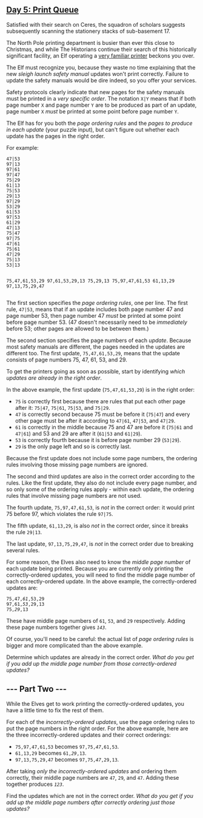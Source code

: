 <div class="day-desc"><h2><a href="https://adventofcode.com/2024/day/5"> Day 5: Print Queue </a></h2><p>Satisfied with their search on Ceres, the squadron of scholars suggests subsequently scanning the <span title="Specifically, the surely-stationary stationery stacks.">stationery</span> stacks of sub-basement 17.</p>
<p>The North Pole printing department is busier than ever this close to Christmas, and while The Historians continue their search of this historically significant facility, an Elf operating a <a href="/2017/day/1">very familiar printer</a> beckons you over.</p>
<p>The Elf must recognize you, because they waste no time explaining that the new <em>sleigh launch safety manual</em> updates won't print correctly. Failure to update the safety manuals would be dire indeed, so you offer your services.</p>
<p>Safety protocols clearly indicate that new pages for the safety manuals must be printed in a <em>very specific order</em>. The notation <code>X|Y</code> means that if both page number <code>X</code> and page number <code>Y</code> are to be produced as part of an update, page number <code>X</code> <em>must</em> be printed at some point before page number <code>Y</code>.</p>
<p>The Elf has for you both the <em>page ordering rules</em> and the <em>pages to produce in each update</em> (your puzzle input), but can't figure out whether each update has the pages in the right order.</p>
<p>For example:</p>
<pre><code>47|53
97|13
97|61
97|47
75|29
61|13
75|53
29|13
97|29
53|29
61|53
97|53
61|29
47|13
75|47
97|75
47|61
75|61
47|29
75|13
53|13

75,47,61,53,29
97,61,53,29,13
75,29,13
75,97,47,61,53
61,13,29
97,13,75,29,47
</code></pre>
<p>The first section specifies the <em>page ordering rules</em>, one per line. The first rule, <code>47|53</code>, means that if an update includes both page number 47 and page number 53, then page number 47 <em>must</em> be printed at some point before page number 53. (47 doesn't necessarily need to be <em>immediately</em> before 53; other pages are allowed to be between them.)</p>
<p>The second section specifies the page numbers of each <em>update</em>. Because most safety manuals are different, the pages needed in the updates are different too. The first update, <code>75,47,61,53,29</code>, means that the update consists of page numbers 75, 47, 61, 53, and 29.</p>
<p>To get the printers going as soon as possible, start by identifying <em>which updates are already in the right order</em>.</p>
<p>In the above example, the first update (<code>75,47,61,53,29</code>) is in the right order:</p>
<ul>
<li><code>75</code> is correctly first because there are rules that put each other page after it: <code>75|47</code>, <code>75|61</code>, <code>75|53</code>, and <code>75|29</code>.</li>
<li><code>47</code> is correctly second because 75 must be before it (<code>75|47</code>) and every other page must be after it according to <code>47|61</code>, <code>47|53</code>, and <code>47|29</code>.</li>
<li><code>61</code> is correctly in the middle because 75 and 47 are before it (<code>75|61</code> and <code>47|61</code>) and 53 and 29 are after it (<code>61|53</code> and <code>61|29</code>).</li>
<li><code>53</code> is correctly fourth because it is before page number 29 (<code>53|29</code>).</li>
<li><code>29</code> is the only page left and so is correctly last.</li>
</ul>
<p>Because the first update does not include some page numbers, the ordering rules involving those missing page numbers are ignored.</p>
<p>The second and third updates are also in the correct order according to the rules. Like the first update, they also do not include every page number, and so only some of the ordering rules apply - within each update, the ordering rules that involve missing page numbers are not used.</p>
<p>The fourth update, <code>75,97,47,61,53</code>, is <em>not</em> in the correct order: it would print 75 before 97, which violates the rule <code>97|75</code>.</p>
<p>The fifth update, <code>61,13,29</code>, is also <em>not</em> in the correct order, since it breaks the rule <code>29|13</code>.</p>
<p>The last update, <code>97,13,75,29,47</code>, is <em>not</em> in the correct order due to breaking several rules.</p>
<p>For some reason, the Elves also need to know the <em>middle page number</em> of each update being printed. Because you are currently only printing the correctly-ordered updates, you will need to find the middle page number of each correctly-ordered update. In the above example, the correctly-ordered updates are:</p>
<pre><code>75,47,<em>61</em>,53,29
97,61,<em>53</em>,29,13
75,<em>29</em>,13
</code></pre>
<p>These have middle page numbers of <code>61</code>, <code>53</code>, and <code>29</code> respectively. Adding these page numbers together gives <code><em>143</em></code>.</p>
<p>Of course, you'll need to be careful: the actual list of <em>page ordering rules</em> is bigger and more complicated than the above example.</p>
<p>Determine which updates are already in the correct order. <em>What do you get if you add up the middle page number from those correctly-ordered updates?</em></p>
</div><div class="day-desc"><h2 id="part2">--- Part Two ---</h2><p>While the Elves get to work printing the correctly-ordered updates, you have a little time to fix the rest of them.</p>
<p>For each of the <em>incorrectly-ordered updates</em>, use the page ordering rules to put the page numbers in the right order. For the above example, here are the three incorrectly-ordered updates and their correct orderings:</p>
<ul>
<li><code>75,97,47,61,53</code> becomes <code>97,75,<em>47</em>,61,53</code>.</li>
<li><code>61,13,29</code> becomes <code>61,<em>29</em>,13</code>.</li>
<li><code>97,13,75,29,47</code> becomes <code>97,75,<em>47</em>,29,13</code>.</li>
</ul>
<p>After taking <em>only the incorrectly-ordered updates</em> and ordering them correctly, their middle page numbers are <code>47</code>, <code>29</code>, and <code>47</code>. Adding these together produces <code><em>123</em></code>.</p>
<p>Find the updates which are not in the correct order. <em>What do you get if you add up the middle page numbers after correctly ordering just those updates?</em></p>
</div>